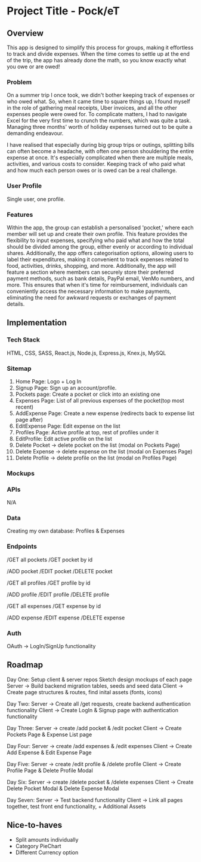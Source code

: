 # Project Title - Pock/eT

## Overview

This app is designed to simplify this process for groups, making it effortless to track and divide expenses. When the time comes to settle up at the end of the trip, the app has already done the math, so you know exactly what you owe or are owed!

### Problem

On a summer trip I once took, we didn't bother keeping track of expenses or who owed what. So, when it came time to square things up, I found myself in the role of gathering meal receipts, Uber invoices, and all the other expenses people were owed for. To complicate matters, I had to navigate Excel for the very first time to crunch the numbers, which was quite a task. Managing three months' worth of holiday expenses turned out to be quite a demanding endeavour.

I have realised that especially during big group trips or outings, splitting bills can often become a headache, with often one person shouldering the entire expense at once. It's especially complicated when there are multiple meals, activities, and various costs to consider. Keeping track of who paid what and how much each person owes or is owed can be a real challenge.

### User Profile

Single user, one profile.

### Features

Within the app, the group can establish a personalised 'pocket,' where each member will set up and create their own profile. This feature provides the flexibility to input expenses, specifying who paid what and how the total should be divided among the group, either evenly or according to individual shares. Additionally, the app offers categorisation options, allowing users to label their expenditures, making it convenient to track expenses related to food, activities, drinks, shopping, and more.
Additionally, the app will feature a section where members can securely store their preferred payment methods, such as bank details, PayPal email, VenMo numbers, and more. This ensures that when it's time for reimbursement, individuals can conveniently access the necessary information to make payments, eliminating the need for awkward requests or exchanges of payment details.

## Implementation

### Tech Stack

HTML, CSS, SASS, React.js, Node.js, Express.js, Knex.js, MySQL

### Sitemap

1. Home Page: Logo + Log In
2. Signup Page: Sign up an account/profile.
3. Pockets page: Create a pocket or click into an existing one
4. Expenses Page: List of all previous expenses of the pocket(top most recent)
5. AddExpense Page: Create a new expense (redirects back to expense list page after)
6. EditExpense Page: Edit expense on the list
7. Profiles Page: Active profile at top, rest of profiles under it
8. EditProfile: Edit active profile on the list
9. Delete Pocket -> delete pocket on the list (modal on Pockets Page)
10. Delete Expense -> delete expense on the list (modal on Expenses Page)
11. Delete Profile -> delete profile on the list (modal on Profiles Page)

### Mockups

<!-- Images here -->

### APIs

N/A

### Data

Creating my own database: Profiles & Expenses

### Endpoints

/GET all pockets
/GET pocket by id

/ADD pocket
/EDIT pocket
/DELETE pocket

/GET all profiles
/GET profile by id

/ADD profile
/EDIT profile
/DELETE profile

/GET all expenses
/GET expense by id

/ADD expense
/EDIT expense
/DELETE expense

### Auth

OAuth -> LogIn/SignUp functionality

## Roadmap

Day One:
Setup client & server repos
Sketch design mockups of each page
Server -> Build backend migration tables, seeds and seed data
Client -> Create page structures & routes, find inital assets (fonts, icons)

Day Two:
Server -> Create all /get requests, create backend authentication functionality
Client -> Create LogIn & Signup page with authentication functionality

Day Three:
Server -> create /add pocket & /edit pocket
Client -> Create Pockets Page & Expense List page

Day Four:
Server -> create /add expenses & /edit expenses
Client -> Create Add Expense & Edit Expense Page

Day Five:
Server -> create /edit profile & /delete profile
Client -> Create Profile Page & Delete Profile Modal

Day Six:
Server -> create /delete pocket & /delete expenses
Client -> Create Delete Pocket Modal & Delete Expense Modal

Day Seven:
Server -> Test backend functionality
Client -> Link all pages together, test front end functionality, + Additional Assets

## Nice-to-haves

- Split amounts individually
- Category PieChart
- Different Currency option

